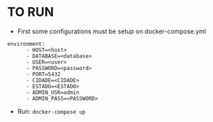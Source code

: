 # TO RUN

- First some configurations must be setup on docker-compose.yml

```
environment:
      - HOST=<host>
      - DATABASE=<database>
      - USER=<user>
      - PASSWORD=<password>
      - PORT=5432
      - CIDADE=<CIDADE>
      - ESTADO=<ESTADO>
      - ADMIN_USR=admin
      - ADMIN_PASS=<PASSWORD>
```

- Run:
  `docker-compose up`
